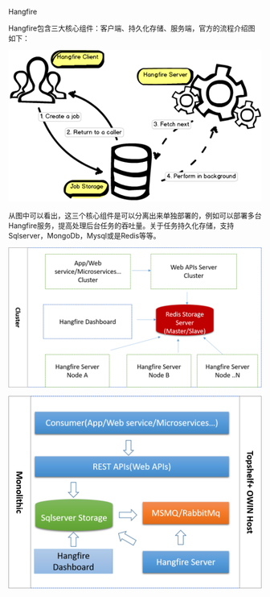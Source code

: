

Hangfire



Hangfire包含三大核心组件：客户端、持久化存储、服务端，官方的流程介绍图如下：

![hangfire-workflow](assets/41545-20161220061245103-587175152.png)





从图中可以看出，这三个核心组件是可以分离出来单独部署的，例如可以部署多台Hangfire服务，提高处理后台任务的吞吐量。关于任务持久化存储，支持Sqlserver，MongoDb，Mysql或是Redis等等。











![img](assets/41545-20161220061513182-418802853.png)







![img](assets/41545-20161220061420728-850974488.png)















